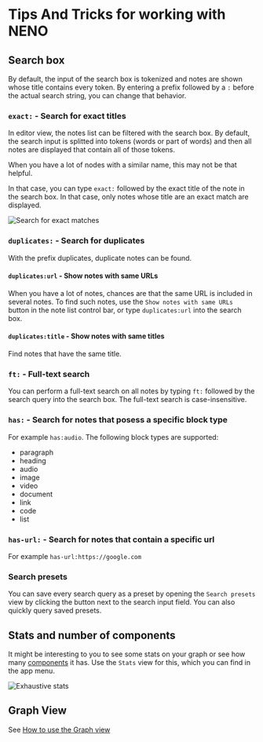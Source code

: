 # Tips And Tricks for working with NENO

## Search box
By default, the input of the search box is tokenized and notes are shown
whose title contains every token. By entering a prefix followed by a `:` before
the actual search string, you can change that behavior.

### `exact:` - Search for exact titles
In editor view, the notes list can be filtered with the search box. By default, the search input is splitted into tokens (words or part of words) and then all notes are displayed that contain all of those tokens.

When you have a lot of nodes with a similar name, this may not be that helpful.

In that case, you can type `exact:` followed by the exact title of the note in the search box. In that case, only notes whose title are an exact match are displayed.

![Search for exact matches](./img/exact%20matches.png)

### `duplicates:` - Search for duplicates

With the prefix duplicates, duplicate notes can be found.

#### `duplicates:url` - Show notes with same URLs

When you have a lot of notes, chances are that the same URL is included in several notes. To find such notes, use the `Show notes with same URLs` button in the note list control bar, or type  `duplicates:url` into the search box.

#### `duplicates:title` - Show notes with same titles

Find notes that have the same title.

### `ft:` - Full-text search
You can perform a full-text search on all notes by typing `ft:` followed by the search query
into the search box. The full-text search is case-insensitive.

### `has:` - Search for notes that posess a specific block type

For example `has:audio`. The following block types are supported:

* paragraph
* heading
* audio
* image
* video
* document
* link
* code
* list

### `has-url:` - Search for notes that contain a specific url

For example `has-url:https://google.com`

### Search presets

You can save every search query as a preset by opening the `Search presets` view by clicking the button next to the search input field. 
You can also quickly query saved presets.

## Stats and number of components

It might be interesting to you to see some stats on your graph or see how many [components](https://en.wikipedia.org/wiki/Component_(graph_theory)) it has. Use the `Stats` view for this, which you can find in the app menu.

![Exhaustive stats](./img/exhaustive%20stats.png)

## Graph View

See [How to use the Graph view](./GraphView.md)